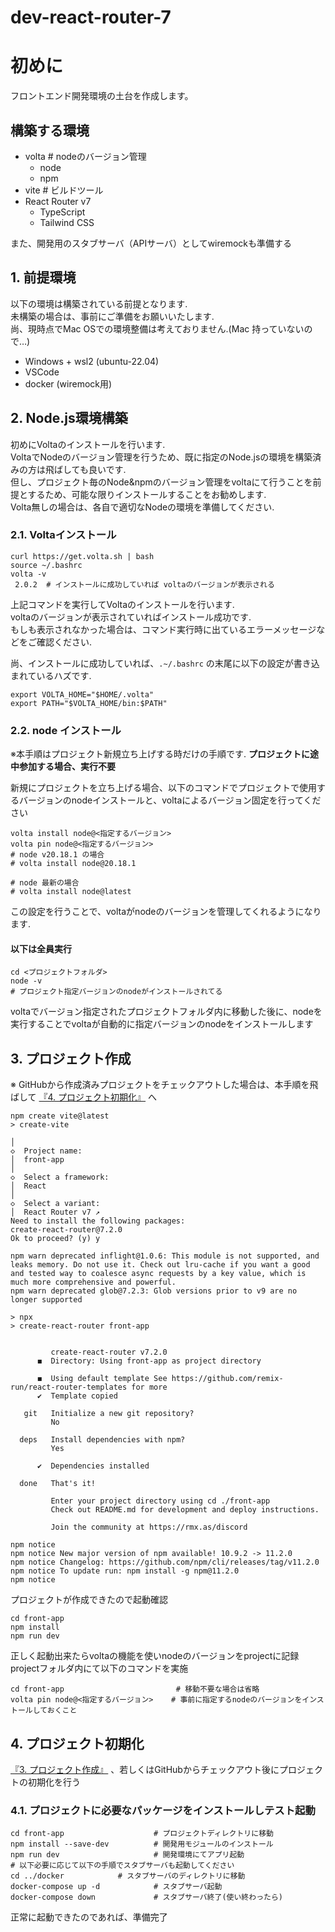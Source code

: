 # dev-react-router-7

# 初めに

フロントエンド開発環境の土台を作成します。  

## 構築する環境

- volta    # nodeのバージョン管理
  - node
  - npm
- vite     # ビルドツール
- React Router v7
  - TypeScript
  - Tailwind CSS

また、開発用のスタブサーバ（APIサーバ）としてwiremockも準備する

## 1. 前提環境

以下の環境は構築されている前提となります.  
未構築の場合は、事前にご準備をお願いいたします.  
尚、現時点でMac OSでの環境整備は考えておりません.(Mac 持っていないので…)

- Windows + wsl2 (ubuntu-22.04)
- VSCode
- docker (wiremock用)

## 2. Node.js環境構築

初めにVoltaのインストールを行います.  
VoltaでNodeのバージョン管理を行うため、既に指定のNode.jsの環境を構築済みの方は飛ばしても良いです.  
但し、プロジェクト毎のNode&npmのバージョン管理をvoltaにて行うことを前提とするため、可能な限りインストールすることをお勧めします.  
Volta無しの場合は、各自で適切なNodeの環境を準備してください.  

### 2.1. Voltaインストール

``` shell
curl https://get.volta.sh | bash
source ~/.bashrc
volta -v
 2.0.2  # インストールに成功していれば voltaのバージョンが表示される
```

上記コマンドを実行してVoltaのインストールを行います.  
voltaのバージョンが表示されていればインストール成功です.  
もしも表示されなかった場合は、コマンド実行時に出ているエラーメッセージなどをご確認ください.  

尚、インストールに成功していれば、`.~/.bashrc` の末尾に以下の設定が書き込まれているハズです.

``` shell
export VOLTA_HOME="$HOME/.volta"
export PATH="$VOLTA_HOME/bin:$PATH"
```

### 2.2. node インストール

※本手順はプロジェクト新規立ち上げする時だけの手順です. **プロジェクトに途中参加する場合、実行不要**

新規にプロジェクトを立ち上げる場合、以下のコマンドでプロジェクトで使用するバージョンのnodeインストールと、voltaによるバージョン固定を行ってください

``` shell
volta install node@<指定するバージョン>
volta pin node@<指定するバージョン>
# node v20.18.1 の場合
# volta install node@20.18.1

# node 最新の場合
# volta install node@latest
```

この設定を行うことで、voltaがnodeのバージョンを管理してくれるようになります.

#### 以下は全員実行

``` shell
cd <プロジェクトフォルダ>
node -v
# プロジェクト指定バージョンのnodeがインストールされてる
```

voltaでバージョン指定されたプロジェクトフォルダ内に移動した後に、nodeを実行することでvoltaが自動的に指定バージョンのnodeをインストールします

## 3. プロジェクト作成

※ GitHubから作成済みプロジェクトをチェックアウトした場合は、本手順を飛ばして [『4. プロジェクト初期化』](#4-プロジェクト初期化) へ

``` shell
npm create vite@latest
> create-vite

│
◇  Project name:
│  front-app
│
◇  Select a framework:
│  React
│
◇  Select a variant:
│  React Router v7 ↗
Need to install the following packages:
create-react-router@7.2.0
Ok to proceed? (y) y

npm warn deprecated inflight@1.0.6: This module is not supported, and leaks memory. Do not use it. Check out lru-cache if you want a good and tested way to coalesce async requests by a key value, which is much more comprehensive and powerful.
npm warn deprecated glob@7.2.3: Glob versions prior to v9 are no longer supported

> npx
> create-react-router front-app


         create-react-router v7.2.0
      ◼  Directory: Using front-app as project directory

      ◼  Using default template See https://github.com/remix-run/react-router-templates for more
      ✔  Template copied

   git   Initialize a new git repository?
         No

  deps   Install dependencies with npm?
         Yes

      ✔  Dependencies installed

  done   That's it!

         Enter your project directory using cd ./front-app
         Check out README.md for development and deploy instructions.

         Join the community at https://rmx.as/discord

npm notice
npm notice New major version of npm available! 10.9.2 -> 11.2.0
npm notice Changelog: https://github.com/npm/cli/releases/tag/v11.2.0
npm notice To update run: npm install -g npm@11.2.0
npm notice
```

プロジェクトが作成できたので起動確認

``` shell
cd front-app
npm install
npm run dev
```

正しく起動出来たらvoltaの機能を使いnodeのバージョンをprojectに記録
projectフォルダ内にて以下のコマンドを実施

``` shell
cd front-app                         # 移動不要な場合は省略
volta pin node@<指定するバージョン>    # 事前に指定するnodeのバージョンをインストールしておくこと
```

## 4. プロジェクト初期化

[『3. プロジェクト作成』](#3-プロジェクト作成) 、若しくはGitHubからチェックアウト後にプロジェクトの初期化を行う

### 4.1. プロジェクトに必要なパッケージをインストールしテスト起動

``` shell
cd front-app                    # プロジェクトディレクトリに移動
npm install --save-dev          # 開発用モジュールのインストール
npm run dev                     # 開発環境にてアプリ起動
# 以下必要に応じて以下の手順でスタブサーバも起動してください
cd ../docker            # スタブサーバのディレクトリに移動
docker-compose up -d            # スタブサーバ起動
docker-compose down             # スタブサーバ終了(使い終わったら)
```

正常に起動できたのであれば、準備完了
